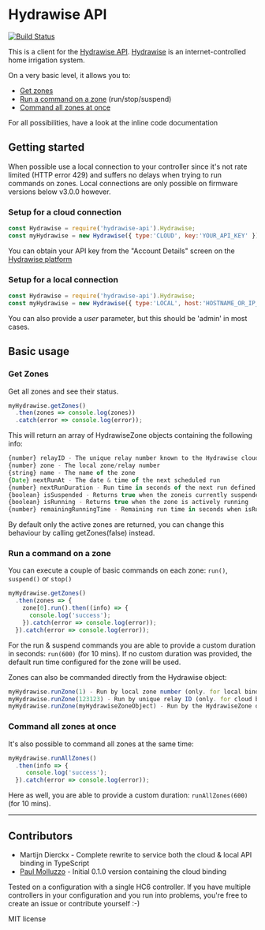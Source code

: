 # Hydrawise API

[![Build Status](https://travis-ci.org/paulmolluzzo/hydrawise-api.svg?branch=master)](https://travis-ci.org/paulmolluzzo/hydrawise-api)

This is a client for the [Hydrawise API](https://support.hydrawise.com/hc/en-us/articles/360008965753-Hydrawise-API-Information). [Hydrawise](https://hydrawise.com) is an internet-controlled home irrigation system.

On a very basic level, it allows you to:
* [Get zones](#get-zones)
* [Run a command on a zone](#run-a-command-on-a-zone) (run/stop/suspend)
* [Command all zones at once](#command-all-zones-at-once)

For all possibilities, have a look at the inline code documentation

## Getting started

When possible use a local connection to your controller since it's not rate limited (HTTP error 429) and suffers no delays when trying to run commands on zones.
Local connections are only possible on firmware versions below v3.0.0 however.

### Setup for a cloud connection

```js
const Hydrawise = require('hydrawise-api').Hydrawise;
const myHydrawise = new Hydrawise({ type:'CLOUD', key:'YOUR_API_KEY' });
```

You can obtain your API key from the "Account Details" screen on the [Hydrawise platform](https://app.hydrawise.com/config/account/details)

### Setup for a local connection

```js
const Hydrawise = require('hydrawise-api').Hydrawise;
const myHydrawise = new Hydrawise({ type:'LOCAL', host:'HOSTNAME_OR_IP_ADDRESS', password:'YOUR_CONTROLLER_PASSWORD' });
```

You can also provide a *user* parameter, but this should be 'admin' in most cases.

## Basic usage

### Get Zones

Get all zones and see their status.

```js
myHydrawise.getZones()
  .then(zones => console.log(zones))
  .catch(error => console.log(error));
```

This will return an array of HydrawiseZone objects containing the following info:

```js
{number} relayID - The unique relay number known to the Hydrawise cloud
{number} zone - The local zone/relay number
{string} name - The name of the zone
{Date} nextRunAt - The date & time of the next scheduled run 
{number} nextRunDuration - Run time in seconds of the next run defined by nextRunAt
{boolean} isSuspended - Returns true when the zoneis currently suspended
{boolean} isRunning - Returns true when the zone is actively running
{number} remainingRunningTime - Remaining run time in seconds when isRunning = true
```

By default only the active zones are returned, you can change this behaviour by calling getZones(false) instead.

### Run a command on a zone

You can execute a couple of basic commands on each zone: `run()`, `suspend()` or `stop()`

```js
myHydrawise.getZones()
  .then(zones => {
    zone[0].run().then((info) => {
      console.log('success');
    }).catch(error => console.log(error));
  }).catch(error => console.log(error));
```

For the run & suspend commands you are able to provide a custom duration in seconds: `run(600)` (for 10 mins).
If no custom duration was provided, the default run time configured for the zone will be used. 

Zones can also be commanded directly from the Hydrawise object:

```js
myHydrawise.runZone(1) - Run by local zone number (only. for local bindings)
myHydrawise.runZone(123123) - Run by unique relay ID (only. for cloud bindings)
myHydrawise.runZone(myHydrawiseZoneObject) - Run by the HydrawiseZone object returned by getZones()
```

### Command all zones at once

It's also possible to command all zones at the same time:

```js
myHydrawise.runAllZones()
  .then(info => {
     console.log('success');
  }).catch(error => console.log(error));
```

Here as well, you are able to provide a custom duration: `runAllZones(600)` (for 10 mins).

------

## Contributors

* Martijn Dierckx - Complete rewrite to service both the cloud & local API binding in TypeScript
* [Paul Molluzzo](https://paul.molluzzo.com) - Initial 0.1.0 version containing the cloud binding

Tested on a configuration with a single HC6 controller. If you have multiple controllers in your configuration and you run into problems, you're free to create an issue or contribute yourself :-)

MIT license
